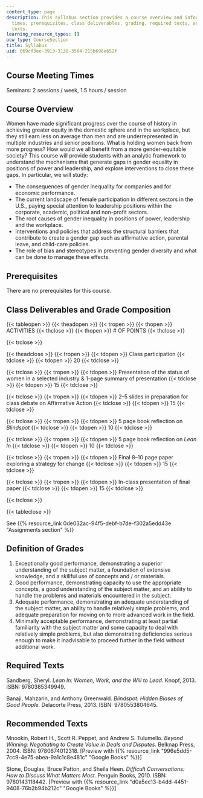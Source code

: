 ```yaml
---
content_type: page
description: This syllabus section provides a course overview and information on meeting
  times, prerequisites, class deliverables, grading, required texts, and recommended
  texts.
learning_resource_types: []
ocw_type: CourseSection
title: Syllabus
uid: 069cf3ee-3913-3138-3564-215b696e652f
---
```


Course Meeting Times
--------------------

Seminars: 2 sessions / week, 1.5 hours / session

Course Overview
---------------

Women have made significant progress over the course of history in achieving greater equity in the domestic sphere and in the workplace, but they still earn less on average than men and are underrepresented in multiple industries and senior positions. What is holding women back from more progress? How would we all benefit from a more gender-equitable society? This course will provide students with an analytic framework to understand the mechanisms that generate gaps in gender equality in positions of power and leadership, and explore interventions to close these gaps. In particular, we will study:

*   The consequences of gender inequality for companies and for economic performance.
*   The current landscape of female participation in different sectors in the U.S., paying special attention to leadership positions within the corporate, academic, political and non-profit sectors.
*   The root causes of gender inequality in positions of power, leadership and the workplace.
*   Interventions and policies that address the structural barriers that contribute to create a gender gap such as affirmative action, parental leave, and child-care policies.
*   The role of bias and stereotypes in preventing gender diversity and what can be done to manage these effects.

Prerequisites
-------------

There are no prerequisites for this course.

Class Deliverables and Grade Composition
----------------------------------------

{{< tableopen >}}
{{< theadopen >}}
{{< tropen >}}
{{< thopen >}}
ACTIVITIES
{{< thclose >}}
{{< thopen >}}
# OF POINTS
{{< thclose >}}

{{< trclose >}}

{{< theadclose >}}
{{< tropen >}}
{{< tdopen >}}
Class participation
{{< tdclose >}}
{{< tdopen >}}
20
{{< tdclose >}}

{{< trclose >}}
{{< tropen >}}
{{< tdopen >}}
Presentation of the status of women in a selected industry & 1-page summary of presentation
{{< tdclose >}}
{{< tdopen >}}
15
{{< tdclose >}}

{{< trclose >}}
{{< tropen >}}
{{< tdopen >}}
2–5 slides in preparation for class debate on Affirmative Action
{{< tdclose >}}
{{< tdopen >}}
15
{{< tdclose >}}

{{< trclose >}}
{{< tropen >}}
{{< tdopen >}}
5 page book reflection on _Blindspot_
{{< tdclose >}}
{{< tdopen >}}
10
{{< tdclose >}}

{{< trclose >}}
{{< tropen >}}
{{< tdopen >}}
5 page book reflection on _Lean In_
{{< tdclose >}}
{{< tdopen >}}
10
{{< tdclose >}}

{{< trclose >}}
{{< tropen >}}
{{< tdopen >}}
Final 8–10 page paper exploring a strategy for change
{{< tdclose >}}
{{< tdopen >}}
15
{{< tdclose >}}

{{< trclose >}}
{{< tropen >}}
{{< tdopen >}}
In-class presentation of final paper
{{< tdclose >}}
{{< tdopen >}}
15
{{< tdclose >}}

{{< trclose >}}

{{< tableclose >}}

See {{% resource_link 0de032ac-94f5-debf-b7de-f302a5edd43e "Assignments section" %}}

Definition of Grades
--------------------

1.  Exceptionally good performance, demonstrating a superior understanding of the subject matter, a foundation of extensive knowledge, and a skillful use of concepts and / or materials.
2.  Good performance, demonstrating capacity to use the appropriate concepts, a good understanding of the subject matter, and an ability to handle the problems and materials encountered in the subject.
3.  Adequate performance, demonstrating an adequate understanding of the subject matter, an ability to handle relatively simple problems, and adequate preparation for moving on to more advanced work in the field.
4.  Minimally acceptable performance, demonstrating at least partial familiarity with the subject matter and some capacity to deal with relatively simple problems, but also demonstrating deficiencies serious enough to make it inadvisable to proceed further in the field without additional work.

Required Texts
--------------

Sandberg, Sheryl. _Lean In: Women, Work, and the Will to Lead._ Knopf, 2013. ISBN: 9780385349949. 

Banaji, Mahzarin, and Anthony Greenwald. _Blindspot: Hidden Biases of Good People._ Delacorte Press, 2013. ISBN: 9780553804645.

Recommended Texts
-----------------

Mnookin, Robert H., Scott R. Peppet, and Andrew S. Tulumello. _Beyond Winning: Negotiating to Create Value in Deals and Disputes._ Belknap Press, 2004. ISBN: 9780674012318. \[Preview with {{% resource_link "996e5dd5-7cc9-4e75-abea-9a1c1c8e481c" "Google Books" %}}\]

Stone, Douglas, Bruce Patton, and Sheila Heen. _Difficult Conversations: How to Discuss What Matters Most._ Penguin Books, 2010. ISBN: 9780143118442. \[Preview with {{% resource_link "d0a5ec13-b4dd-4451-9408-76b2b94b212c" "Google Books" %}}\]